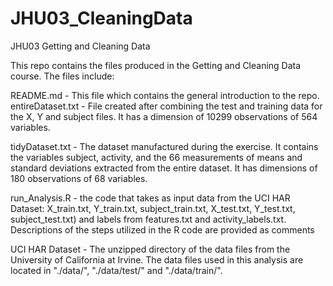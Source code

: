 # JHU03_CleaningData
JHU03 Getting and Cleaning Data

This repo contains the files produced in the Getting and Cleaning Data course. The files include:

README.md - This file which contains the general introduction to the repo.
entireDataset.txt - File created after combining the test and training data for the X, Y and subject files. It has a dimension of 10299 observations of 564 variables.

tidyDataset.txt - The dataset manufactured during the exercise. It contains the variables subject, activity, and the 66 measurements of means and standard deviations extracted from the entire dataset. It has dimensions of 180 observations of 68 variables.

run_Analysis.R - the code that takes as input data from the UCI HAR Dataset: X_train.txt, Y_train.txt, subject_train.txt, X_test.txt, Y_test.txt, subject_test.txt) and labels from features.txt and activity_labels.txt. Descriptions of the steps utilized in the R code are provided as comments

UCI HAR Dataset - The unzipped directory of the data files from the University of California at Irvine. The data files used in this analysis are located in "./data/", "./data/test/" and "./data/train/".